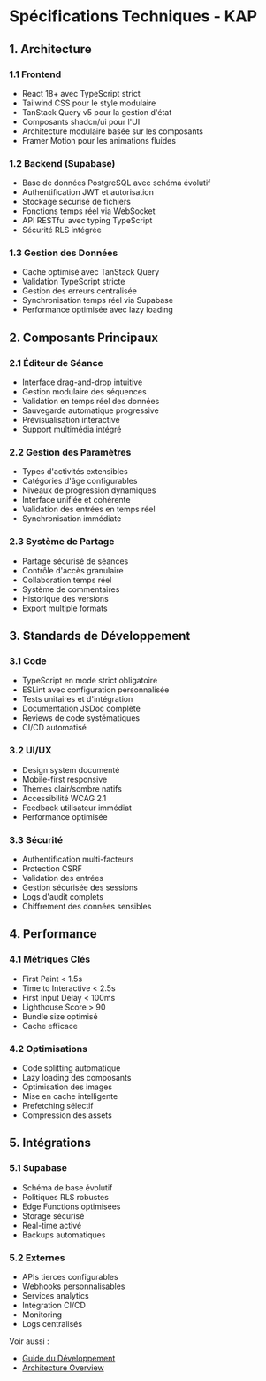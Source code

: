 
# Spécifications Techniques - KAP

## 1. Architecture

### 1.1 Frontend
- React 18+ avec TypeScript strict
- Tailwind CSS pour le style modulaire
- TanStack Query v5 pour la gestion d'état
- Composants shadcn/ui pour l'UI
- Architecture modulaire basée sur les composants
- Framer Motion pour les animations fluides

### 1.2 Backend (Supabase)
- Base de données PostgreSQL avec schéma évolutif
- Authentification JWT et autorisation
- Stockage sécurisé de fichiers
- Fonctions temps réel via WebSocket
- API RESTful avec typing TypeScript
- Sécurité RLS intégrée

### 1.3 Gestion des Données
- Cache optimisé avec TanStack Query
- Validation TypeScript stricte
- Gestion des erreurs centralisée
- Synchronisation temps réel via Supabase
- Performance optimisée avec lazy loading

## 2. Composants Principaux

### 2.1 Éditeur de Séance
- Interface drag-and-drop intuitive
- Gestion modulaire des séquences
- Validation en temps réel des données
- Sauvegarde automatique progressive
- Prévisualisation interactive
- Support multimédia intégré

### 2.2 Gestion des Paramètres
- Types d'activités extensibles
- Catégories d'âge configurables
- Niveaux de progression dynamiques
- Interface unifiée et cohérente
- Validation des entrées en temps réel
- Synchronisation immédiate

### 2.3 Système de Partage
- Partage sécurisé de séances
- Contrôle d'accès granulaire
- Collaboration temps réel
- Système de commentaires
- Historique des versions
- Export multiple formats

## 3. Standards de Développement

### 3.1 Code
- TypeScript en mode strict obligatoire
- ESLint avec configuration personnalisée
- Tests unitaires et d'intégration
- Documentation JSDoc complète
- Reviews de code systématiques
- CI/CD automatisé

### 3.2 UI/UX
- Design system documenté
- Mobile-first responsive
- Thèmes clair/sombre natifs
- Accessibilité WCAG 2.1
- Feedback utilisateur immédiat
- Performance optimisée

### 3.3 Sécurité
- Authentification multi-facteurs
- Protection CSRF
- Validation des entrées
- Gestion sécurisée des sessions
- Logs d'audit complets
- Chiffrement des données sensibles

## 4. Performance

### 4.1 Métriques Clés
- First Paint < 1.5s
- Time to Interactive < 2.5s
- First Input Delay < 100ms
- Lighthouse Score > 90
- Bundle size optimisé
- Cache efficace

### 4.2 Optimisations
- Code splitting automatique
- Lazy loading des composants
- Optimisation des images
- Mise en cache intelligente
- Prefetching sélectif
- Compression des assets

## 5. Intégrations

### 5.1 Supabase
- Schéma de base évolutif
- Politiques RLS robustes
- Edge Functions optimisées
- Storage sécurisé
- Real-time activé
- Backups automatiques

### 5.2 Externes
- APIs tierces configurables
- Webhooks personnalisables
- Services analytics
- Intégration CI/CD
- Monitoring
- Logs centralisés

Voir aussi :
- [Guide du Développement](./guide-enfant.md)
- [Architecture Overview](./architecture/overview.md)
